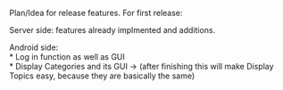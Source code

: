 Plan/Idea for release features.
For first release:

Server side:
    features already implmented and additions.
    
Android side:  
    * Log in function as well as GUI <br>
    * Display Categories and its GUI -> (after finishing this will make Display Topics easy, because they are basically the same)

